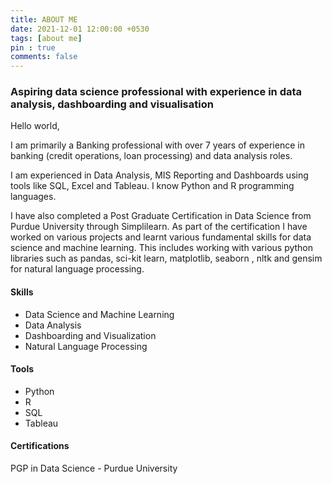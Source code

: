 ```yaml
---
title: ABOUT ME
date: 2021-12-01 12:00:00 +0530 
tags: [about me]
pin : true 
comments: false
---
```


###  Aspiring data science professional with experience in data analysis, dashboarding and visualisation
Hello world, 

I am primarily a Banking professional with over 7 years of experience in banking (credit operations, loan processing) and data analysis roles.

I am experienced in Data Analysis, MIS Reporting and Dashboards using tools like SQL, Excel and Tableau.
I know Python and R programming languages.

I have also completed a Post Graduate Certification in Data Science from Purdue University through Simplilearn.
As part of the certification I have worked on various projects and learnt various fundamental skills for data science and machine learning. This includes working with various python libraries such as pandas, sci-kit learn, matplotlib, seaborn , nltk and gensim for natural language processing.

#### Skills
* Data Science and Machine Learning
* Data Analysis
* Dashboarding and Visualization
* Natural Language Processing 

#### Tools 
* Python 
* R
* SQL
* Tableau

#### Certifications
PGP in Data Science - Purdue University
